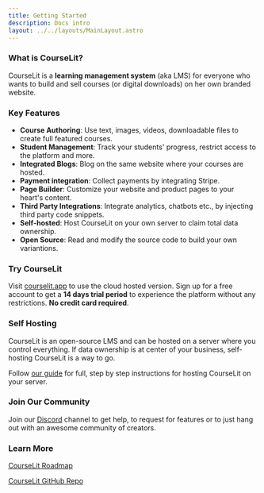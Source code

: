 ```yaml
---
title: Getting Started
description: Docs intro
layout: ../../layouts/MainLayout.astro
---
```


### What is CourseLit?

CourseLit is a **learning management system** (aka LMS) for everyone who wants to build and sell courses (or digital downloads) on her own branded website.

### Key Features

-   **Course Authoring**: Use text, images, videos, downloadable files to create full featured courses.
-   **Student Management**: Track your students' progress, restrict access to the platform and more.
-   **Integrated Blogs**: Blog on the same website where your courses are hosted.
-   **Payment integration**: Collect payments by integrating Stripe.
-   **Page Builder**: Customize your website and product pages to your heart's content.
-   **Third Party Integrations**: Integrate analytics, chatbots etc., by injecting third party code snippets.
-   **Self-hosted**: Host CourseLit on your own server to claim total data ownership.
-   **Open Source**: Read and modify the source code to build your own variantions.

### Try CourseLit

Visit <a href="https://courselit.app" target="_blank">courselit.app</a> to use the cloud hosted version. Sign up for a free account to get a **14 days trial period** to experience the platform without any restrictions. **No credit card required**.

### Self Hosting

CourseLit is an open-source LMS and can be hosted on a server where you control everything. If data ownership is at center of your business, self-hosting CourseLit is a way to go.

Follow [our guide](./self-hosting) for full, step by step instructions for hosting CourseLit on your server.

### Join Our Community

Join our [Discord](https://discord.com/invite/GR4bQsN) channel to get help, to request for features or to just hang out with an awesome community of creators.

### Learn More

<a href="https://honey-oviraptor-4b7.notion.site/4a82d434ff2e485c8eb4b22f13252fef?v=9873e6e4812c420ab6a5cd81eca11356" target="_blank">CourseLit Roadmap</a>

<a href="https://github.com/codelitdev/courselit" target="_blank">CourseLit GitHub Repo</a>
